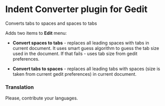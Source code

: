 # Indent Converter plugin for Gedit

Converts tabs to spaces and spaces to tabs

Adds two items to **Edit** menu:

 - **Convert spaces to tabs** - replaces all leading spaces with tabs in current document. It uses smart guess algorithm to guess the tab size used in the document. If that fails - uses tab size from gedit preferences.

 - **Convert tabs to spaces** - replaces all leading tabs with spaces (size is taken from current gedit preferences) in current document.


### Translation

Please, contribute your languages.
